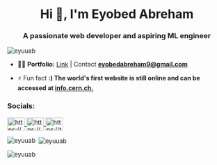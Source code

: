 <h1 align="center">Hi 👋, I'm Eyobed Abreham</h1>
<h3 align="center">A passionate web developer and aspiring ML engineer</h3>

<p align="left"> <img src="https://komarev.com/ghpvc/?username=eyuuab&label=Profile%20views&color=0e75b6&style=flat" alt="eyuuab" /> </p>



- 👨‍💻 **Portfolio:** [Link](https://eyuab.vercel.app)  | Contact **eyobedabreham9@gmail.com**

- ⚡ Fun fact **:) The world's first website is still online and can be accessed at [info.cern.ch.](https://info.cern.ch/)**

<h3 align="left">Socials:</h3>

<p align="left">
  <a href="https://x.com/eyobedab" target="blank">
    <img align="center" src="https://raw.githubusercontent.com/rahuldkjain/github-profile-readme-generator/master/src/images/icons/Social/twitter.svg" alt="https://x.com/eyobedab" height="30" width="40" />
  </a>
  <a href="https://www.linkedin.com/in/eyobed-abreham-30577a262/" target="blank">
    <img align="center" src="https://raw.githubusercontent.com/rahuldkjain/github-profile-readme-generator/master/src/images/icons/Social/linked-in-alt.svg" alt="https://www.linkedin.com/in/eyobed-abreham-30577a262/" height="30" width="40" />
  </a>
  <a href="https://t.me/your_telegram_username" target="blank">
    <img align="center" src="https://upload.wikimedia.org/wikipedia/commons/8/82/Telegram_logo.svg" alt="https://t.me/your_telegram_username" height="30" width="40" />
  </a>
</p>


<p><img align="left" src="https://github-readme-stats.vercel.app/api/top-langs?username=eyuuab&show_icons=true&locale=en&layout=compact&theme=dark&cache_seconds=1800" alt="eyuuab" /></p>

<p>&nbsp;<img align="center" src="https://github-readme-stats.vercel.app/api?username=eyuuab&show_icons=true&locale=en&theme=dark&cache_seconds=1800" alt="eyuuab" /></p>

<p><img align="center" src="https://github-readme-streak-stats.herokuapp.com/?user=eyuuab&theme=dark&cache_seconds=1800" alt="eyuuab" /></p>

